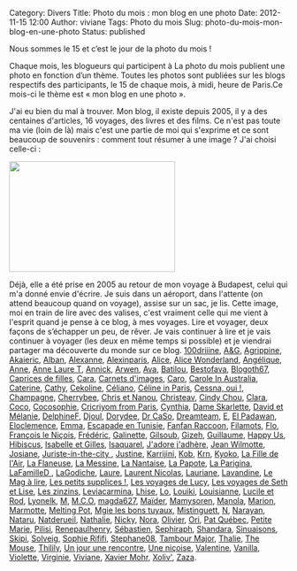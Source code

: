 Category: Divers
Title: Photo du mois : mon blog en une photo
Date: 2012-11-15 12:00
Author: viviane
Tags: Photo du mois
Slug: photo-du-mois-mon-blog-en-une-photo
Status: published

Nous sommes le 15 et c’est le jour de la photo du mois !

Chaque mois, les blogueurs qui participent à La photo du mois publient une photo en fonction d’un thème. Toutes les photos sont publiées sur les blogs respectifs des participants, le 15 de chaque mois, à midi, heure de Paris.Ce mois-ci le thème est « mon blog en une photo ».

J'ai eu bien du mal à trouver. Mon blog, il existe depuis 2005, il y a des centaines d'articles, 16 voyages, des livres et des films. Ce n'est pas toute ma vie (loin de là) mais c'est une partie de moi qui s'exprime et ce sont beaucoup de souvenirs : comment tout résumer à une image ? J'ai choisi celle-ci :

<a href="http://www.viviane-voyages.com/wp-content/uploads/2012/11/DSCF1342.jpg"><img class="aligncenter size-medium wp-image-2587" title="Mon blog en une photo" src="http://www.viviane-voyages.com/wp-content/uploads/2012/11/DSCF1342-300x200.jpg" alt="" width="300" height="200" /></a>

Déjà, elle a été prise en 2005 au retour de mon voyage à Budapest, celui qui m'a donné envie d'écrire. Je suis dans un aéroport, dans l'attente (on attend beaucoup quand on voyage), assise sur un sac, je lis. Cette image, moi en train de lire avec des valises, c'est vraiment celle qui me vient à l'esprit quand je pense à ce blog, à mes voyages. Lire et voyager, deux façons de s’échapper un peu, de rêver. Je vais continuer à lire et je vais continuer à voyager (les deux en même temps si possible) et je viendrai partager ma découverte du monde sur ce blog.
<a href="http://www.reverdailleurs.com" target="_blank">100driiine</a>, <a href="http://www.grenoblequebec.blogspot.com" target="_blank">A&amp;G</a>, <a href="http://cultureetpapotage.blogspot.com/" target="_blank">Agrippine</a>, <a href="http://akai-inthesky.blogspot.com" target="_blank">Akaieric</a>, <a href="http://cocovin.net/" target="_blank">Alban</a>, <a href="http://alexanne.exmackina.com" target="_blank">Alexanne</a>, <a href="http://blogs.paris.fr/unitedstatesofparis" target="_blank">Alexinparis</a>, <a href="http://calamonique.wordpress.com/" target="_blank">Alice</a>, <a href="http://wonderlandalice.wordpress.com/ " target="_blank">Alice Wonderland</a>, <a href="www.chroniqueduncongeparental.wordpress.com" target="_blank">Angélique</a>, <a href="http://anne-tranche-de-vie.over-blog.com" target="_blank">Anne</a>, <a href="http://www.annelauret.com/" target="_blank">Anne Laure T</a>, <a href="http://www.perezannik.org/" target="_blank">Annick</a>, <a href="http://www.chiffonsandco.fr" target="_blank">Arwen</a>, <a href="http://www.connais-toi-toi-meme.biz" target="_blank">Ava</a>, <a href="http://www.batilou.org" target="_blank">Batilou</a>, <a href="http://sublime-essence.over-blog.com" target="_blank">Bestofava</a>, <a href="http://blogoth67.wordpress.com" target="_blank">Blogoth67</a>, <a href="http://noscapricesdefilles.blogspot.fr/" target="_blank">Caprices de filles</a>, <a href="http://c-est-reparti.blogspot.com/" target="_blank">Cara</a>, <a href="http://www.carnetsdimages.org" target="_blank">Carnets d'images</a>, <a href="http://letohubohudecaro.canalblog.com" target="_blank">Caro</a>, <a href="http://www.fromaustraliawl.wordpress.com" target="_blank">Carole In Australia</a>, <a href="http://grinbergandco.blogspot.fr/" target="_blank">Caterine</a>, <a href="http://citrouilleetbouledeneige.com" target="_blank">Cathy</a>, <a href="http://www.cekoline.tumblr.com" target="_blank">Cekoline</a>, <a href="http://poutineettartiflette.blogspot.com" target="_blank">Céliano</a>, <a href="http://frenchiesinparis.over-blog.com" target="_blank">Céline in Paris</a>, <a href="http://cessnaoui.canalblog.com/" target="_blank">Cessna, oui !</a>, <a href="http://champagnefraise.wordpress.com" target="_blank">Champagne</a>, <a href="http://cherrybee-a-montreal.blogspot.com" target="_blank">Cherrybee</a>, <a href="http://auvergnatsducanada.blogspot.com" target="_blank">Chris et Nanou</a>, <a href="http://christeav.wordpress.com" target="_blank">Christeav</a>, <a href="http://cindychouamontreal.blogspot.com" target="_blank">Cindy Chou</a>, <a href="http://dunepommealautre.blogspot.com" target="_blank">Clara</a>, <a href="http://vintagegirltrips.canalblog.com" target="_blank">Coco</a>, <a href="http://cocosophie.over-blog.com/" target="_blank">Cocosophie</a>, <a href="http://www.cricriyomfromparis.com" target="_blank">Cricriyom from Paris</a>, <a href="http://www.boeingbleudemer.com" target="_blank">Cynthia</a>, <a href="http://dameskarlette.blogspot.fr" target="_blank">Dame Skarlette</a>, <a href="http://davidmelaniequebec.blogspot.fr/" target="_blank">David et Mélanie</a>, <a href="http://mapassionbento.blogspot.fr/" target="_blank">DelphineF</a>, <a href="http://life-is-a-bombon.blogspot.fr/" target="_blank">Djoul</a>, <a href="http://grainedememere.blogspot.ca/search/label/La%20photo%20du%20mois" target="_blank">Dorydee</a>, <a href="http://cestpasmoijeljure.wordpress.com" target="_blank">Dr CaSo</a>, <a href="http://www.dreamtripleteam.canalblog.com" target="_blank">Dreamteam</a>, <a href="http://histoiresdeux.blogspot.com" target="_blank">E</a>, <a href="http://elpadawan.wordpress.com/" target="_blank">El Padawan</a>, <a href="http://clemencebdc.wordpress.com/" target="_blank">Eloclemence</a>, <a href="http://jyreflechis.com" target="_blank">Emma</a>, <a href="http://escapade-tunisie.com/" target="_blank">Escapade en Tunisie</a>, <a href="http://fanfanraccoons.blogspot.com" target="_blank">Fanfan Raccoon</a>, <a href="http://filamots.wordpress.com" target="_blank">Filamots</a>, <a href="http://doubspays.wordpress.com" target="_blank">Flo</a>, <a href="http://vudubalcon.blogspot.com" target="_blank">François le Niçois</a>, <a href="http://zoursland.com" target="_blank">Frédéric</a>, <a href="http://laraphgirl.blogspot.com" target="_blank">Galinette</a>, <a href="http://www.legaletas.net/blog/index.php" target="_blank">Gilsoub</a>, <a href="http://cyberdilou.canalblog.com" target="_blank">Gizeh</a>, <a href="http://vraiefiction.blogspot.com" target="_blank">Guillaume</a>, <a href="http://happyusbook.blogspot.fr/ " target="_blank">Happy Us</a>, <a href="http://hibiscusblog.net" target="_blank">Hibiscus</a>, <a href="http://pleasantval.blogspot.ca/" target="_blank">Isabelle et Gilles</a>, <a href="http://isaquarel.canalblog.com/" target="_blank">Isaquarel</a>, <a href="http://jadorejadhere.canalblog.com/" target="_blank">J'adore j'adhère</a>, <a href="http://www.jeanwilmotte.it" target="_blank">Jean Wilmotte</a>, <a href="http://lachataignesauvage.over-blog.com" target="_blank">Josiane</a>, <a href="http://www.juriste-in-the-city.fr/" target="_blank">Juriste-in-the-city </a>, <a href="http://karmakomae.com/" target="_blank">Justine</a>, <a href="http://zoewahl.ch/blog" target="_blank">Karrijini</a>, <a href="http://www.kobaitchi.com/" target="_blank">Kob</a>, <a href="http://krn-defouloir.blogspot.com" target="_blank">Krn</a>, <a href="http://monpetitjapon.blogspot.com" target="_blank">Kyoko</a>, <a href="http://www.lafilledelair.com" target="_blank">La Fille de l'Air</a>, <a href="http://www.carnetsduneflaneuse.fr" target="_blank">La Flaneuse</a>, <a href="http://messineaventure.canalblog.com" target="_blank">La Messine</a>, <a href="http://lanantaiseaparis.com" target="_blank">La Nantaise</a>, <a href="http://lapapotte.canalblog.com" target="_blank">La Papote</a>, <a href="http://www.souslecieldeparis.fr" target="_blank">La Parigina</a>, <a href="http://enroutepourlequbec.blogspot.fr/" target="_blank">LaFamilleD </a>, <a href="http://lagodiche.fr" target="_blank">LaGodiche</a>, <a href="http://maptitemaisonenquebecquie.blogspot.com" target="_blank">Laure</a>, <a href="http://www.malaxi.net" target="_blank">Laurent Nicolas</a>, <a href="http://a.nous.les.caribous.over-blog.com" target="_blank">Lauriane</a>, <a href="http://lorgnettedunjour.canalblog.com/" target="_blank">Lavandine</a>, <a href="http://www.lemagalire.fr" target="_blank">Le Mag à lire</a>, <a href="http://marisse.hautetfort.com/" target="_blank">Les petits supplices !</a>, <a href="http://lesvoyagesdelucy.over-blog.com" target="_blank">Les voyages de Lucy</a>, <a href="http://www.sethetlise.com" target="_blank">Les voyages de Seth et Lise</a>, <a href="http://lestoulouzinzins.canalblog.com/" target="_blank">Les zinzins</a>, <a href="http://www.leviacarmina.fr" target="_blank">Leviacarmina</a>, <a href="http://crealhise.blogspot.com" target="_blank">Lhise</a>, <a href="http://lorrainecarpentier.wordpress.com/" target="_blank">Lo</a>, <a href="http://365photos2011nous4.tumblr.com/" target="_blank">Louiki</a>, <a href="http://grandereveuse.fr/" target="_blank">Louisianne</a>, <a href="http://www.destination-montreal.net" target="_blank">Lucile et Rod</a>, <a href="http://lyonelkaufmann.ch/Blog" target="_blank">Lyonelk</a>, <a href="http://basedinsg.blogspot.com" target="_blank">M</a>, <a href="http://vusetrevus.blogspot.com/" target="_blank">M.C.O</a>, <a href="http://anteketborka.blogspot.com" target="_blank">magda627</a>, <a href="http://www.iletaitunefaim.com" target="_blank">Maïder</a>, <a href="http://chezmamysoren.over-blog.com" target="_blank">Mamysoren</a>, <a href="http://www.bellelavie.org" target="_blank">Manola</a>, <a href="http://minu.me/7gxi" target="_blank">Marion</a>, <a href="http://le-tour-du-monde-de-la-marmotte.over-blog.com/" target="_blank">Marmotte</a>, <a href="http://laura-meltingpot.blogspot.com/" target="_blank">Melting Pot</a>, <a href="http://mgielesbonstuyaux.over-blog.com/" target="_blank">Mgie les bons tuyaux</a>, <a href="http://mistinguettalli.blogspot.com" target="_blank">Mistinguett</a>, <a href="http://etesansfin.wordpress.com" target="_blank">N</a>, <a href="http://merantaise.blogspot.com" target="_blank">Narayan</a>, <a href="http://blog.nataru.fr" target="_blank">Nataru</a>, <a href="http://lesouvragesdenat.com" target="_blank">Natderueil</a>, <a href="http://voyageusecomtoise.wordpress.com" target="_blank">Nathalie</a>, <a href="http://clicpassion.canalblog.com" target="_blank">Nicky</a>, <a href="http://par.les.yeux.de.nora.over-blog.com" target="_blank">Nora</a>, <a href="http://www.olivierdemontreal.eu" target="_blank">Olivier</a>, <a href="http://orichan.canalblog.com" target="_blank">Ori</a>, <a href="http://patquebec.blogspot.be/" target="_blank">Pat Québec</a>, <a href="http://derrierechezmoi.canalblog.com" target="_blank">Petite Marie</a>, <a href="http://pilisi.over-blog.com/" target="_blank">Pilisi</a>, <a href="http://renepaulhenry.blogspot.com" target="_blank">Renepaulhenry</a>, <a href="http://sgiworld.blogspot.com" target="_blank">Sébastien</a>, <a href="http://www.sephiraph.be" target="_blank">Sephiraph</a>, <a href="http://www.shandara.net" target="_blank">Shandara</a>, <a href="http://sinuaisons.wordpress.com" target="_blank">Sinuaisons</a>, <a href="http://www.annexedeskipi.blogspot.com" target="_blank">Skipi</a>, <a href="http://cigaletfourmi.blogspot.com" target="_blank">Solveig</a>, <a href="http://www.sophierififi.com/" target="_blank">Sophie Rififi</a>, <a href="http://www.provincecanadienne.blogspot.com" target="_blank">Stephane08</a>, <a href="http://www.tambour-major.blogspot.com" target="_blank">Tambour Major</a>, <a href="http://macatou.wordpress.com/" target="_blank">Thalie</a>, <a href="http://mouseandfrog.wordpress.com" target="_blank">The Mouse</a>, <a href="http://papillondeminuit.blogspot.fr/" target="_blank">Thilily</a>, <a href="http://www.unjour-unerencontre.com/london" target="_blank">Un jour une rencontre</a>, <a href="http://www.journaldunenicoise.com" target="_blank">Une niçoise</a>, <a href="http://l-echo-des-ecuries.over-blog.com" target="_blank">Valentine</a>, <a href="http://www.inmybubble.org" target="_blank">Vanilla</a>, <a href="http://www.leshumeursdeviolette.over-blog.com" target="_blank">Violette</a>, <a href="http://dans-ma-bulle-365.tumblr.com/" target="_blank">Virginie</a>, <a href="http://www.viviane-voyages.com" target="_blank">Viviane</a>, <a href="http://www.xaviermohr.com" target="_blank">Xavier Mohr</a>, <a href="http://xoliv.blogspot.com" target="_blank">Xoliv'</a>, <a href="http://zazaetsesfantaisies.blogspot.fr/" target="_blank">Zaza</a>.